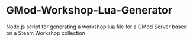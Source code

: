 # GMod-Workshop-Lua-Generator
Node.js script for generating a workshop.lua file for a GMod Server based on a Steam Workshop collection
